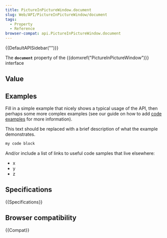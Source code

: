 ```yaml
---
title: PictureInPictureWindow.document
slug: Web/API/PictureInPictureWindow/document
tags:
  - Property
  - Reference
browser-compat: api.PictureInPictureWindow.document
---
```

{{DefaultAPISidebar("")}}

The **`document`** property of the {{domxref("PictureInPictureWindow")}} interface 

## Value



## Examples

Fill in a simple example that nicely shows a typical usage of the API, then perhaps some more complex examples (see our guide on how to add [code examples](/en-US/docs/MDN/Contribute/Structures/Code_examples) for more information).

This text should be replaced with a brief description of what the example demonstrates.

```js
my code block
```

And/or include a list of links to useful code samples that live elsewhere:

*   x
*   y
*   z

## Specifications

{{Specifications}}

## Browser compatibility

{{Compat}}


